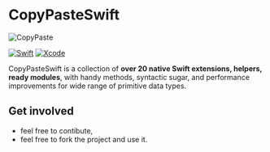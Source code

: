 # CopyPasteSwift
<p align="left">
  <img src="https://github.com/abuzeid-ibrahim/CopyPaste/master/CopyPasteSwift/CopyPasteSwift/SupportingFiles/copypaste.png" title="CopyPaste">
</p>


[![Swift](https://img.shields.io/badge/Swift-5.0-orange.svg)](https://swift.org)
[![Xcode](https://img.shields.io/badge/Xcode-11.4-blue.svg)](https://developer.apple.com/xcode)

CopyPasteSwift is a collection of **over 20 native Swift extensions, helpers, ready modules**, with handy methods, syntactic sugar, and performance improvements for wide range of primitive data types.

## Get involved
 - feel free to contibute, 
 - feel free to fork the project and use it.
